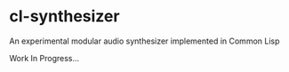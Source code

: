# cl-synthesizer
An experimental modular audio synthesizer implemented in Common Lisp

Work In Progress...
